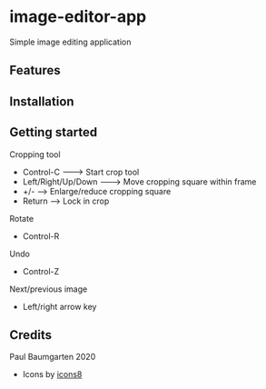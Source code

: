 # image-editor-app

Simple image editing application

## Features

## Installation

## Getting started

Cropping tool

 * Control-C ---> Start crop tool
 * Left/Right/Up/Down ---> Move cropping square within frame
 * +/- --> Enlarge/reduce cropping square
 * Return --> Lock in crop

Rotate

 * Control-R

Undo 

 * Control-Z

Next/previous image

 * Left/right arrow key

## Credits

Paul Baumgarten 2020

* Icons by [icons8](https://icons8.com/)
